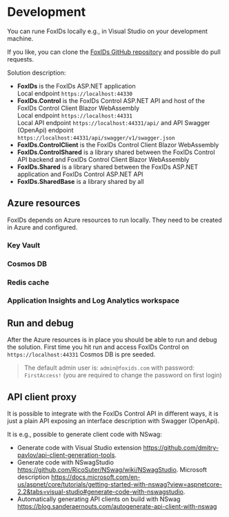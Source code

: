 # Development

You can rune FoxIDs locally e.g., in Visual Studio on your development machine. 

If you like, you can clone the [FoxIDs GitHub repository](https://github.com/ITfoxtec/FoxIDs) and possible do pull requests.
 
Solution description:

- **FoxIDs** is the FoxIDs ASP.NET application  
  Local endpoint `https://localhost:44330`
- **FoxIDs.Control** is the FoxIDs Control ASP.NET API and host of the FoxIDs Control Client Blazor WebAssembly  
  Local endpoint `https://localhost:44331`  
  Local API endpoint `https://localhost:44331/api/` and API Swagger (OpenApi) endpoint `https://localhost:44331/api/swagger/v1/swagger.json`
- **FoxIDs.ControlClient** is the FoxIDs Control Client Blazor WebAssembly  
- **FoxIDs.ControlShared** is a library shared between the FoxIDs Control API backend and FoxIDs Control Client Blazor WebAssembly
- **FoxIDs.Shared** is a library shared between the FoxIDs ASP.NET application and FoxIDs Control ASP.NET API
- **FoxIDs.SharedBase** is a library shared by all

## Azure resources

FoxIDs depends on Azure resources to run locally. They need to be created in Azure and configured.

### Key Vault

### Cosmos DB

### Redis cache

### Application Insights and Log Analytics workspace

## Run and debug 

After the Azure resources is in place you should be able to run and debug the solution. First time you hit run and access FoxIDs Control on `https://localhost:44331` Cosmos DB is pre seeded. 

> The default admin user is: `admin@foxids.com` with password: `FirstAccess!` (you are required to change the password on first login)  

## API client proxy

It is possible to integrate with the FoxIDs Control API in different ways, it is just a plain API exposing an interface description with Swagger (OpenApi). 

It is e.g., possible to generate client code with NSwag:
- Generate code with Visual Studio extension https://github.com/dmitry-pavlov/api-client-generation-tools.
- Generate code with NSwagStudio https://github.com/RicoSuter/NSwag/wiki/NSwagStudio. Microsoft description https://docs.microsoft.com/en-us/aspnet/core/tutorials/getting-started-with-nswag?view=aspnetcore-2.2&tabs=visual-studio#generate-code-with-nswagstudio.
- Automatically generating API clients on build with NSwag https://blog.sanderaernouts.com/autogenerate-api-client-with-nswag

